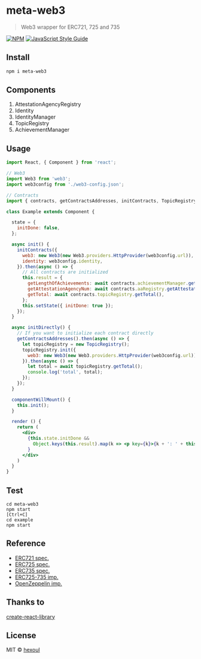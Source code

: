 # meta-web3

> Web3 wrapper for ERC721, 725 and 735

[![NPM](https://img.shields.io/npm/v/meta-web3.svg)](https://www.npmjs.com/package/meta-web3) [![JavaScript Style Guide](https://img.shields.io/badge/code_style-standard-brightgreen.svg)](https://standardjs.com)

## Install

```bash
npm i meta-web3
```

## Components

1. AttestationAgencyRegistry
1. Identity
1. IdentityManager
1. TopicRegistry
1. AchievementManager

## Usage

```jsx
import React, { Component } from 'react';

// Web3
import Web3 from 'web3';
import web3config from './web3-config.json';

// Contracts
import { contracts, getContractsAddresses, initContracts, TopicRegistry } from 'meta-web3';

class Example extends Component {

  state = {
    initDone: false,
  };

  async init() {
    initContracts({
      web3: new Web3(new Web3.providers.HttpProvider(web3config.url)),
      identity: web3config.identity,
    }).then(async () => {
      // All contracts are initialized
      this.result = {
        getLengthOfAchievements: await contracts.achievementManager.getLengthOfAchievements(),
        getAttestationAgencyNum: await contracts.aaRegistry.getAttestationAgencyNum(),
        getTotal: await contracts.topicRegistry.getTotal(),
      };
      this.setState({ initDone: true });
    });
  }

  async initDirectly() {
    // If you want to initialize each contract directly
    getContractsAddresses().then(async () => {
      let topicRegistry = new TopicRegistry();
      topicRegistry.init({
        web3: new Web3(new Web3.providers.HttpProvider(web3config.url)),
      }).then(async () => {
        let total = await topicRegistry.getTotal();
        console.log('total', total);
      });
    });
  }

  componentWillMount() {
    this.init();
  }

  render () {
    return (
      <div>
        {this.state.initDone &&
          Object.keys(this.result).map(k => <p key={k}>{k + ': ' + this.result[k]}</p>)
        }
      </div>
    )
  }
}
```

## Test
```
cd meta-web3
npm start
[Ctrl+C]
cd example
npm start
```

## Reference
- [ERC721 spec.](https://github.com/ethereum/EIPs/blob/master/EIPS/eip-721.md)
- [ERC725 spec.](https://github.com/ethereum/EIPs/blob/master/EIPS/eip-725.md)
- [ERC735 spec.](https://github.com/ethereum/EIPs/issues/735)
- [ERC725-735 imp.](https://github.com/mirceapasoi/erc725-735)
- [OpenZeppelin imp.](https://github.com/OpenZeppelin/openzeppelin-solidity)

## Thanks to
[create-react-library](https://www.npmjs.com/package/create-react-library)

## License

MIT © [hexoul](https://github.com/hexoul)

